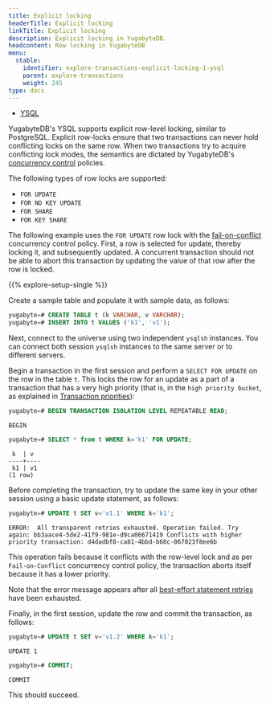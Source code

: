 ```yaml
---
title: Explicit locking
headerTitle: Explicit locking
linkTitle: Explicit locking
description: Explicit locking in YugabyteDB.
headcontent: Row locking in YugabyteDB
menu:
  stable:
    identifier: explore-transactions-explicit-locking-1-ysql
    parent: explore-transactions
    weight: 245
type: docs
---
```


<ul class="nav nav-tabs-alt nav-tabs-yb">

  <li >
    <a href="../explicit-locking/" class="nav-link active">
      <i class="icon-postgres" aria-hidden="true"></i>
      YSQL
    </a>
  </li>

</ul>

YugabyteDB's YSQL supports explicit row-level locking, similar to PostgreSQL. Explicit row-locks ensure that two transactions can never hold conflicting locks on the same row. When two transactions try to acquire conflicting lock modes, the semantics are dictated by YugabyteDB's [concurrency control](../../../architecture/transactions/concurrency-control/) policies.

The following types of row locks are supported:

* `FOR UPDATE`
* `FOR NO KEY UPDATE`
* `FOR SHARE`
* `FOR KEY SHARE`

The following example uses the `FOR UPDATE` row lock with the [fail-on-conflict](../../../architecture/transactions/concurrency-control/#fail-on-conflict) concurrency control policy. First, a row is selected for update, thereby locking it, and subsequently updated. A concurrent transaction should not be able to abort this transaction by updating the value of that row after the row is locked.

{{% explore-setup-single %}}

Create a sample table and populate it with sample data, as follows:

```sql
yugabyte=# CREATE TABLE t (k VARCHAR, v VARCHAR);
yugabyte=# INSERT INTO t VALUES ('k1', 'v1');
```

Next, connect to the universe using two independent `ysqlsh` instances. You can connect both session `ysqlsh` instances to the same server or to different servers.

Begin a transaction in the first session and perform a `SELECT FOR UPDATE` on the row in the table `t`. This locks the row for an update as a part of a transaction that has a very high priority (that is, in the `high priority bucket`, as explained in [Transaction priorities](../../../architecture/transactions/transaction-priorities/)):

```sql
yugabyte=# BEGIN TRANSACTION ISOLATION LEVEL REPEATABLE READ;
```

```output
BEGIN
```

```sql
yugabyte=# SELECT * from t WHERE k='k1' FOR UPDATE;
```

```output
 k  | v
----+----
 k1 | v1
(1 row)
```

Before completing the transaction, try to update the same key in your other session using a basic update statement, as follows:

```sql
yugabyte=# UPDATE t SET v='v1.1' WHERE k='k1';
```

```output
ERROR:  All transparent retries exhausted. Operation failed. Try again: bb3aace4-5de2-41f9-981e-d9ca06671419 Conflicts with higher priority transaction: d4dadbf8-ca81-4bbd-b68c-067023f8ee6b
```

This operation fails because it conflicts with the row-level lock and as per `Fail-on-Conflict` concurrency control policy, the transaction aborts itself because it has a lower priority.

Note that the error message appears after all [best-effort statement retries](../../../architecture/transactions/concurrency-control/#best-effort-internal-retries-for-first-statement-in-a-transaction) have been exhausted.

Finally, in the first session, update the row and commit the transaction, as follows:

```sql
yugabyte=# UPDATE t SET v='v1.2' WHERE k='k1';
```

```output
UPDATE 1
```

```sql
yugabyte=# COMMIT;
```

```output
COMMIT
```

This should succeed.
